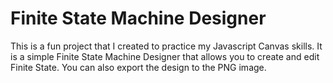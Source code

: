# Finite State Machine Designer

This is a fun project that I created to practice my Javascript Canvas skills. It is a simple Finite State Machine Designer that allows you to create and edit Finite State. You can also export the design to the PNG image.
